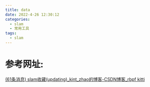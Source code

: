 ```yaml
---
title: data
date: 2022-4-26 12:30:12
categories:
  - slam
  - 常用工具
tags:
  - slam
---
```


# 参考网址:

[(61条消息) slam收藏(updating)_kint_zhao的博客-CSDN博客_rbpf kitti](https://robkin.blog.csdn.net/article/details/50081713?spm=1001.2101.3001.6650.4&utm_medium=distribute.pc_relevant.none-task-blog-2~default~CTRLIST~Rate-4-50081713-blog-52216909.pc_relevant_aa&depth_1-utm_source=distribute.pc_relevant.none-task-blog-2~default~CTRLIST~Rate-4-50081713-blog-52216909.pc_relevant_aa&utm_relevant_index=5)

